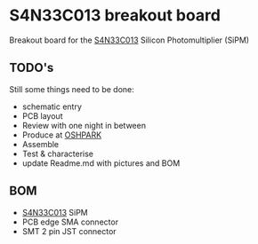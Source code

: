 # S4N33C013 breakout board
Breakout board for the [S4N33C013](https://www.broadcom.com/products/optical-sensors/silicon-photomultiplier-sipm/afbr-s4n33c013) Silicon Photomultiplier (SiPM)
## TODO's
Still some things need to be done:
* schematic entry 
* PCB layout
* Review with one night in between
* Produce at [OSHPARK](https://oshpark.com/)
* Assemble
* Test & characterise
* update Readme.md with pictures and BOM
## BOM
* [S4N33C013](https://nl.farnell.com/3518030) SiPM
* PCB edge SMA connector
* SMT 2 pin JST connector


